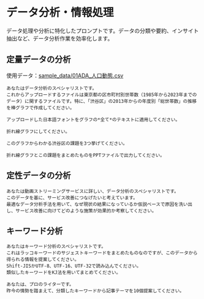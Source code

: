 # データ分析・情報処理
データ処理や分析に特化したプロンプトです。データの分類や要約、インサイト抽出など、データ分析作業を効率化します。
## 定量データの分析
使用データ：[sample_data/01ADA_人口動態.csv](sample_data/01ADA_人口動態.csv)
```
あなたはデータ分析のスペシャリストです。
これからアップロードするファイルは東京都の区市町村別世帯数（1985年から2023年までのデータ）に関するファイルです。特に、「渋谷区」の2013年からの年度別「総世帯数」の推移を棒グラフで作成してください。

アップロードした日本語フォントをグラフの*全て*のテキストに適用してください。
```

```
折れ線グラフにしてください。
```

```
このグラフからわかる渋谷区の課題を3つ挙げてください。
```

```
折れ線グラフとこの課題をまとめたものをPPTファイルで出力してください。
```

## 定性データの分析
```
あなたは動画ストリーミングサービスに詳しい、データ分析のスペシャリストです。
このデータを基に、サービス改善につなげたいと考えています。
最適なデータ分析手法を用いて、なぜ現状の結果になっているか仮説ベースで原因を洗い出し、サービス改善に向けてどのような施策が効果的か考察してください。
```

## キーワード分析
```
あなたはキーワード分析のスペシャリストです。
これはラッコキーワードのサジェストキーワードをまとめたものなのですが、このデータから得られる情報を提案してください。
Shift-JISかUTF-8、UTF-16、UTF-32で読み込んでください。
類似したキーワードをKJ法を用いてまとめてください。
```

```
あなたは、プロのライターです。
昨今の情勢を踏まえて、分類したキーワードから記事テーマを10個提案してください。
```
